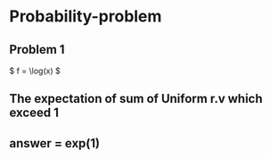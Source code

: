 # Probability-problem

## Problem 1
$ f = \log(x) $
## The expectation of sum of Uniform r.v which exceed 1
## answer = exp(1)
